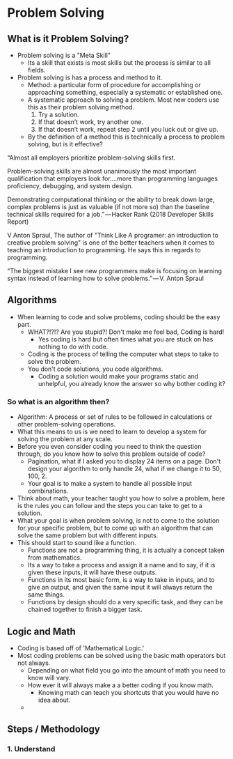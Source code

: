 # Problem Solving

## What is it Problem Solving?

- Problem solving is a "Meta Skill"
  - Its a skill that exists is most skills but the process is similar to all fields.
- Problem solving is has a process and method to it.
  - Method: a particular form of procedure for accomplishing or approaching something, especially a systematic or established one.
  - A systematic approach to solving a problem. Most new coders use this as their problem solving method.
    1. Try a solution.
    2. If that doesn’t work, try another one.
    3. If that doesn’t work, repeat step 2 until you luck out or give up.
  - By the definition of a method this is technically a process to problem solving, but is it effective? 

“Almost all employers prioritize problem-solving skills first.

Problem-solving skills are almost unanimously the most important qualification that employers look for….more than programming languages proficiency, debugging, and system design.

Demonstrating computational thinking or the ability to break down large, complex problems is just as valuable (if not more so) than the baseline technical skills required for a job.” — Hacker Rank (2018 Developer Skills Report)

V Anton Spraul, The author of "Think Like A programer: an introduction to creative problem solving" is one of the better teachers when it comes to teaching an introduction to programming. He says this in regards to programming.

“The biggest mistake I see new programmers make is focusing on learning syntax instead of learning how to solve problems.” — V. Anton Spraul

## Algorithms

- When learning to code and solve problems, coding should be the easy part.
  - WHAT?!?!? Are you stupid?! Don't make me feel bad, Coding is hard!
    - Yes coding is hard but often times what you are stuck on has nothing to do with code.
  - Coding is the process of telling the computer what steps to take to solve the problem.
  - You don't code solutions, you code algorithms.
    - Coding a solution would make your programs static and unhelpful, you already know the answer so why bother coding it?

### So what is an algorithm then?

- Algorithm: A process or set of rules to be followed in calculations or other problem-solving operations.
- What this means to us is we need to learn to develop a system for solving the problem at any scale.
- Before you even consider coding you need to think the question through, do you know how to solve this problem outside of code?
  - Pagination, what if I asked you to display 24 items on a page. Don't design your algorithm to only handle 24, what if we change it to 50, 100, 2.
  - Your goal is to make a system to handle all possible input combinations.
- Think about math, your teacher taught you how to solve a problem, here is the rules you can follow and the steps you can take to get to a solution.
- What your goal is when problem solving, is not to come to the solution for your specific problem, but to come up with an algorithm that can solve the same problem but with different inputs.
- This should start to sound like a function.
  - Functions are not a programming thing, it is actually a concept taken from mathematics.
  - Its a way to take a process and assign it a name and to say, if it is given these inputs, it will have these outputs.
  - Functions in its most basic form, is a way to take in inputs, and to give an output, and given the same input it will always return the same things.
  - Functions by design should do a very specific task, and they can be chained together to finish a bigger task.

## Logic and Math

- Coding is based off of 'Mathematical Logic.'
- Most coding problems can be solved using the basic math operators but not always.
  - Depending on what field you go into the amount of math you need to know will vary.
  - How ever it will always make a a better coding if you know math.
    - Knowing math can teach you shortcuts that you would have no idea about.
  - 

## Steps / Methodology

### 1. Understand

